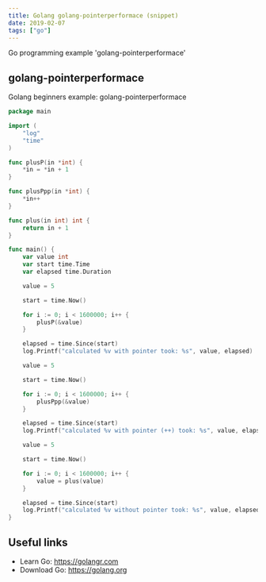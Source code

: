 ```yaml
---
title: Golang golang-pointerperformace (snippet)
date: 2019-02-07
tags: ["go"]
---
```

Go programming example 'golang-pointerperformace'


## golang-pointerperformace

Golang beginners example: golang-pointerperformace

```go
package main

import (
	"log"
	"time"
)

func plusP(in *int) {
	*in = *in + 1
}

func plusPpp(in *int) {
	*in++
}

func plus(in int) int {
	return in + 1
}

func main() {
	var value int
	var start time.Time
	var elapsed time.Duration

	value = 5

	start = time.Now()

	for i := 0; i < 1600000; i++ {
		plusP(&value)
	}

	elapsed = time.Since(start)
	log.Printf("calculated %v with pointer took: %s", value, elapsed)

	value = 5

	start = time.Now()

	for i := 0; i < 1600000; i++ {
		plusPpp(&value)
	}

	elapsed = time.Since(start)
	log.Printf("calculated %v with pointer (++) took: %s", value, elapsed)

	value = 5

	start = time.Now()

	for i := 0; i < 1600000; i++ {
		value = plus(value)
	}

	elapsed = time.Since(start)
	log.Printf("calculated %v without pointer took: %s", value, elapsed)
}

```

## Useful links

- Learn Go: https://golangr.com
- Download Go: https://golang.org
